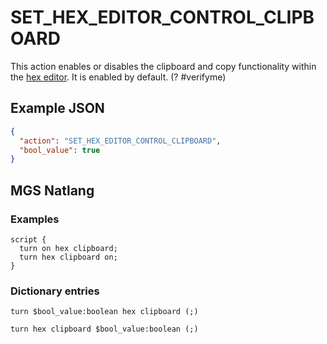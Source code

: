 # SET_HEX_EDITOR_CONTROL_CLIPBOARD

This action enables or disables the clipboard and copy functionality within the [hex editor](../hex_editor). It is enabled by default. (? #verifyme)

## Example JSON

```json
{
  "action": "SET_HEX_EDITOR_CONTROL_CLIPBOARD",
  "bool_value": true
}
```

## MGS Natlang

### Examples

```mgs
script {
  turn on hex clipboard;
  turn hex clipboard on;
}
```

### Dictionary entries

```
turn $bool_value:boolean hex clipboard (;)

turn hex clipboard $bool_value:boolean (;)
```
